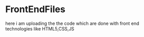 # FrontEndFiles
here i am uploading the the code which are done with front end technologies like HTML5,CSS,JS
